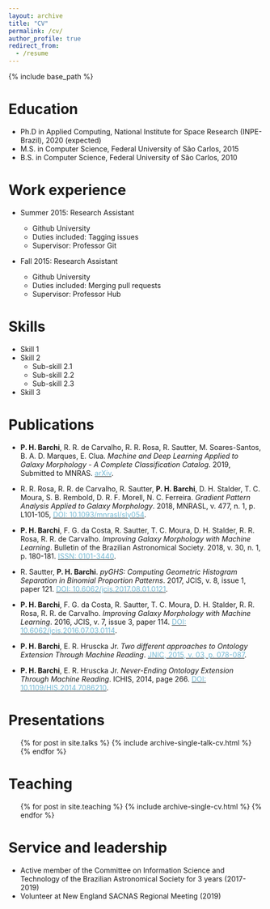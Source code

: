 ```yaml
---
layout: archive
title: "CV"
permalink: /cv/
author_profile: true
redirect_from:
  - /resume
---
```


{% include base_path %}

Education
======
* Ph.D in Applied Computing, National Institute for Space Research (INPE-Brazil), 2020 (expected)
* M.S. in Computer Science, Federal University of São Carlos, 2015
* B.S. in Computer Science, Federal University of São Carlos, 2010

Work experience
======
* Summer 2015: Research Assistant
  * Github University
  * Duties included: Tagging issues
  * Supervisor: Professor Git

* Fall 2015: Research Assistant
  * Github University
  * Duties included: Merging pull requests
  * Supervisor: Professor Hub
  
Skills
======
* Skill 1
* Skill 2
  * Sub-skill 2.1
  * Sub-skill 2.2
  * Sub-skill 2.3
* Skill 3

Publications
======
* <p> <b>P. H. Barchi</b>, R. R. de Carvalho, R. R. Rosa, R. Sautter, M. Soares-Santos, B. A. D. Marques, E. Clua. <i>Machine and Deep Learning Applied to Galaxy Morphology - A Complete Classification Catalog</i>. 2019, Submitted to MNRAS. <a href="https://arxiv.org/abs/1901.07047"><font color="75B9D4">arXiv</font></a>.</p>

* <p> R. R. Rosa, R. R. de Carvalho, R. Sautter, <b>P. H. Barchi</b>, D. H. Stalder, T. C. Moura, S. B. Rembold, D. R. F. Morell, N. C. Ferreira. <i>Gradient Pattern Analysis Applied to Galaxy Morphology</i>. 2018, MNRASL, v. 477, n. 1, p. L101-105, <a href="https://academic.oup.com/mnrasl/article/477/1/L101/4961142"><font color="75B9D4">DOI: 10.1093/mnrasl/sly054</font></a>.</p>

* <p> <b>P. H. Barchi</b>, F. G. da Costa, R. Sautter, T. C. Moura, D. H. Stalder, R. R. Rosa, R. R. de Carvalho. <i>Improving Galaxy Morphology with Machine Learning</i>. Bulletin of the Brazilian Astronomical Society. 2018, v. 30, n. 1, p. 180-181. <a href="https://sab-astro.org.br/wp-content/uploads/2018/10/PauloBarchi.pdf"><font color="75B9D4">ISSN: 0101-3440</font></a>.</p>

* <p> R. Sautter, <b>P. H. Barchi</b>. <i>pyGHS: Computing Geometric Histogram Separation in Binomial Proportion Patterns</i>. 2017, JCIS, v. 8, issue 1, paper 121. <a href="http://epacis.net/jcis/10.6062jcis.2017.08.01.0121.php"><font color="75B9D4">DOI: 10.6062/jcis.2017.08.01.0121</font></a>.</p>

* <p> <b>P. H. Barchi</b>, F. G. da Costa, R. Sautter, T. C. Moura, D. H. Stalder, R. R. Rosa, R. R. de Carvalho. <i>Improving Galaxy Morphology with Machine Learning</i>. 2016, JCIS, v. 7, issue 3, paper 114. <a href="http://www.epacis.net/jcis/10.6062jcis.2016.07.03.0114.php"><font color="75B9D4">DOI: 10.6062/jcis.2016.07.03.0114</font></a>.</p>

* <p> <b>P. H. Barchi</b>, E. R. Hruscka Jr. <i>Two different approaches to Ontology Extension Through Machine Reading</i>. <a href="http://www.mirlabs.net/jnic/secured/Volume3-Issue1/Paper9.pdf"><font color="75B9D4">JNIC, 2015, v. 03, p. 078-087</font></a>.</p>
  
* <p> <b>P. H. Barchi</b>, E. R. Hruscka Jr. <i>Never-Ending Ontology Extension Through Machine Reading</i>. ICHIS, 2014, page 266. <a href="https://ieeexplore.ieee.org/document/7086210?tp=&arnumber=7086210&url=http:%2F%2Fieeexplore.ieee.org%2Fstamp%2Fstamp.jsp%3Ftp%3D%26arnumber%3D7086210"><font color="75B9D4">DOI: 10.1109/HIS.2014.7086210</font></a>.</p>


Presentations
======
  <ul>{% for post in site.talks %}
    {% include archive-single-talk-cv.html %}
  {% endfor %}</ul>
  
Teaching
======
  <ul>{% for post in site.teaching %}
    {% include archive-single-cv.html %}
  {% endfor %}</ul>
  
Service and leadership
======
* Active member of the Committee on Information Science and Technology of the Brazilian Astronomical Society for 3 years (2017-2019)
* Volunteer at New England SACNAS Regional Meeting (2019)
